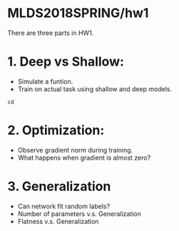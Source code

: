# MLDS2018SPRING/hw1
There are three parts in HW1.
# 1. Deep vs Shallow:
* Simulate a funtion.
* Train on actual task using shallow and deep models.
```
cd 
```
# 2. Optimization:
* Observe gradient norm during training.
* What happens when gradient is almost zero?
# 3. Generalization
* Can network fit random labels?
* Number of parameters v.s. Generalization
* Flatness v.s. Generalization
